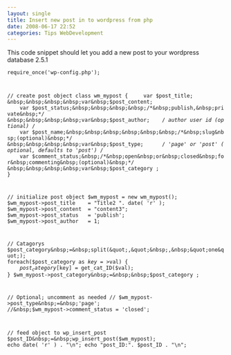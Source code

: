 ```yaml
---
layout: single
title: Insert new post in to wordpress from php
date: 2008-06-17 22:52
categories: Tips WebDevelopment
---
```

This code snippet should let you add a new post to your wordpress database 2.5.1 

<code>require_once('wp-config.php');

//&nbsp;create&nbsp;post&nbsp;object
class&nbsp;wm_mypost&nbsp;{
&nbsp;&nbsp;&nbsp;&nbsp;var&nbsp;$post_title;
&nbsp;&nbsp;&nbsp;&nbsp;var&nbsp;$post_content;
&nbsp;&nbsp;&nbsp;&nbsp;var&nbsp;$post_status;&nbsp;&nbsp;&nbsp;&nbsp;/*&nbsp;publish,&nbsp;private&nbsp;*/
&nbsp;&nbsp;&nbsp;&nbsp;var&nbsp;$post_author;&nbsp;&nbsp;&nbsp;&nbsp;/*&nbsp;author&nbsp;user&nbsp;id&nbsp;(optional)&nbsp;*/
&nbsp;&nbsp;&nbsp;&nbsp;var&nbsp;$post_name;&nbsp;&nbsp;&nbsp;&nbsp;&nbsp;&nbsp;/*&nbsp;slug&nbsp;(optional)&nbsp;*/
&nbsp;&nbsp;&nbsp;&nbsp;var&nbsp;$post_type;&nbsp;&nbsp;&nbsp;&nbsp;&nbsp;&nbsp;/*&nbsp;'page'&nbsp;or&nbsp;'post'&nbsp;(optional,&nbsp;defaults&nbsp;to&nbsp;'post')&nbsp;*/
&nbsp;&nbsp;&nbsp;&nbsp;var&nbsp;$comment_status;&nbsp;/*&nbsp;open&nbsp;or&nbsp;closed&nbsp;for&nbsp;commenting&nbsp;(optional)&nbsp;*/
&nbsp;&nbsp;&nbsp;&nbsp;var&nbsp;$post_category&nbsp;;&nbsp;
}

//&nbsp;initialize&nbsp;post&nbsp;object
$wm_mypost&nbsp;=&nbsp;new&nbsp;wm_mypost();
$wm_mypost->post_title&nbsp;&nbsp;&nbsp;&nbsp;=&nbsp;&quot;Title2&nbsp;&quot;.&nbsp;date(&nbsp;'r'&nbsp;);
$wm_mypost->post_content&nbsp;&nbsp;=&nbsp;&quot;content3&quot;;
$wm_mypost->post_status&nbsp;&nbsp;&nbsp;=&nbsp;'publish';&nbsp;
$wm_mypost->post_author&nbsp;&nbsp;&nbsp;=&nbsp;1;

//&nbsp;Catagorys
$post_category&nbsp;=&nbsp;split(&quot;,&quot;&nbsp;,&nbsp;&quot;one&quot;);
foreach($post_category&nbsp;as&nbsp;$key=>$val)&nbsp;{
&nbsp;&nbsp;&nbsp;&nbsp;$post_category[$key]&nbsp;=&nbsp;get_cat_ID($val);
}
$wm_mypost->post_category&nbsp;=&nbsp;&nbsp;$post_category&nbsp;;&nbsp;

//&nbsp;Optional;&nbsp;uncomment&nbsp;as&nbsp;needed
//&nbsp;$wm_mypost->post_type&nbsp;=&nbsp;'page';
//&nbsp;$wm_mypost->comment_status&nbsp;=&nbsp;'closed';

//&nbsp;feed&nbsp;object&nbsp;to&nbsp;wp_insert_post
$post_ID&nbsp;=&nbsp;wp_insert_post($wm_mypost);
echo&nbsp;date(&nbsp;'r'&nbsp;)&nbsp;.&nbsp;&quot;\n&quot;;
echo&nbsp;&quot;post_ID:&quot;.&nbsp;$post_ID&nbsp;.&nbsp;&quot;\n&quot;;&nbsp;</code>

